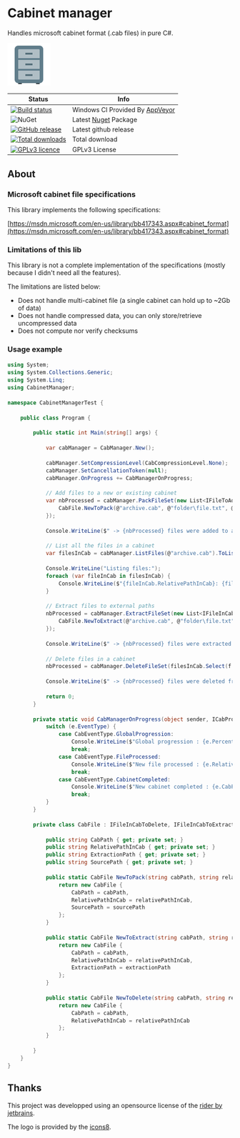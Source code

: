 # Cabinet manager

Handles microsoft cabinet format (.cab files) in pure C#.

[![logo](docs/logo.png)](https://jcaillon.github.io/CabinetManager/)

Status | Info
------ | --------
[![Build status](https://ci.appveyor.com/api/projects/status/8v4fn7trm69554ih/branch/master?svg=true)](https://ci.appveyor.com/project/jcaillon/cabinetmanager) | Windows CI Provided By [AppVeyor][]
![NuGet](https://img.shields.io/nuget/v/Noyacode.CabinetManager.svg) | Latest [Nuget][] Package
[![GitHub release](https://img.shields.io/github/release/jcaillon/CabinetManager.svg)](https://github.com/jcaillon/CabinetManager/releases/latest) | Latest github release
[![Total downloads](https://img.shields.io/github/downloads/jcaillon/CabinetManager/total.svg)](https://github.com/jcaillon/CabinetManager/releases) | Total download
[![GPLv3 licence](https://img.shields.io/badge/License-GPLv3-74A5C2.svg)](https://github.com/jcaillon/CabinetManager/blob/master/LICENSE) | GPLv3 License


[AppVeyor]:http://www.appveyor.com/
[Nuget]:https://www.nuget.org/packages/Noyacode.CabinetManager/

## About

### Microsoft cabinet file specifications

This library implements the following specifications:

[https://msdn.microsoft.com/en-us/library/bb417343.aspx#cabinet_format](https://msdn.microsoft.com/en-us/library/bb417343.aspx#cabinet_format)

### Limitations of this lib

This library is not a complete implementation of the specifications (mostly because I didn't need all the features).

The limitations are listed below:

- Does not handle multi-cabinet file (a single cabinet can hold up to ~2Gb of data)
- Does not handle compressed data, you can only store/retrieve uncompressed data
- Does not compute nor verify checksums

### Usage example

```csharp
using System;
using System.Collections.Generic;
using System.Linq;
using CabinetManager;

namespace CabinetManagerTest {
    
    public class Program {
        
        public static int Main(string[] args) {

            var cabManager = CabManager.New();
            
            cabManager.SetCompressionLevel(CabCompressionLevel.None);
            cabManager.SetCancellationToken(null);
            cabManager.OnProgress += CabManagerOnProgress;

            // Add files to a new or existing cabinet
            var nbProcessed = cabManager.PackFileSet(new List<IFileToAddInCab> {
                CabFile.NewToPack(@"archive.cab", @"folder\file.txt", @"my_source_file.txt")
            });
            
            Console.WriteLine($" -> {nbProcessed} files were added to a cabinet.");

            // List all the files in a cabinet
            var filesInCab = cabManager.ListFiles(@"archive.cab").ToList();

            Console.WriteLine("Listing files:");
            foreach (var fileInCab in filesInCab) {
                Console.WriteLine($"{fileInCab.RelativePathInCab}: {fileInCab.LastWriteTime}, {fileInCab.SizeInBytes}");
            }

            // Extract files to external paths
            nbProcessed = cabManager.ExtractFileSet(new List<IFileInCabToExtract> {
                CabFile.NewToExtract(@"archive.cab", @"folder\file.txt", @"extraction_path.txt")
            });
            
            Console.WriteLine($" -> {nbProcessed} files were extracted from a cabinet.");

            // Delete files in a cabinet
            nbProcessed = cabManager.DeleteFileSet(filesInCab.Select(f => CabFile.NewToDelete(f.CabPath, f.RelativePathInCab)));
            
            Console.WriteLine($" -> {nbProcessed} files were deleted from a cabinet.");
            
            return 0;
        }

        private static void CabManagerOnProgress(object sender, ICabProgressionEventArgs e) {
            switch (e.EventType) {
                case CabEventType.GlobalProgression:
                    Console.WriteLine($"Global progression : {e.PercentageDone}%, current file is {e.RelativePathInCab}");
                    break;
                case CabEventType.FileProcessed:
                    Console.WriteLine($"New file processed : {e.RelativePathInCab}");
                    break;
                case CabEventType.CabinetCompleted:
                    Console.WriteLine($"New cabinet completed : {e.CabPath}");
                    break;
            }
        }

        private class CabFile : IFileInCabToDelete, IFileInCabToExtract, IFileToAddInCab {
            
            public string CabPath { get; private set; }
            public string RelativePathInCab { get; private set; }
            public string ExtractionPath { get; private set; }
            public string SourcePath { get; private set; }

            public static CabFile NewToPack(string cabPath, string relativePathInCab, string sourcePath) {
                return new CabFile {
                    CabPath = cabPath,
                    RelativePathInCab = relativePathInCab,
                    SourcePath = sourcePath
                };
            }

            public static CabFile NewToExtract(string cabPath, string relativePathInCab, string extractionPath) {
                return new CabFile {
                    CabPath = cabPath,
                    RelativePathInCab = relativePathInCab,
                    ExtractionPath = extractionPath
                };
            }

            public static CabFile NewToDelete(string cabPath, string relativePathInCab) {
                return new CabFile {
                    CabPath = cabPath,
                    RelativePathInCab = relativePathInCab
                };
            }
            
        }
    }
}
```

## Thanks

This project was developped using an opensource license of the [rider by jetbrains](https://www.jetbrains.com/).

The logo is provided by the [icons8](https://icons8.com/).
